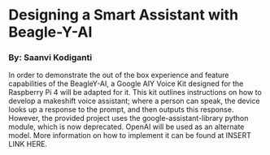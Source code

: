 # Designing a Smart Assistant with Beagle-Y-AI
### By: Saanvi Kodiganti

In order to demonstrate the out of the box experience and feature capabilities of the BeagleY-AI, a Google AIY Voice Kit designed for the Raspberry Pi 4 will be adapted for it. This kit outlines instructions on how to develop a makeshift voice assistant; where a person can speak, the device looks up a response to the prompt, and then outputs this response. However, the provided project uses the google-assistant-library python module, which is now deprecated. OpenAI will be used as an alternate model. More information on how to implement it can be found at INSERT LINK HERE.
